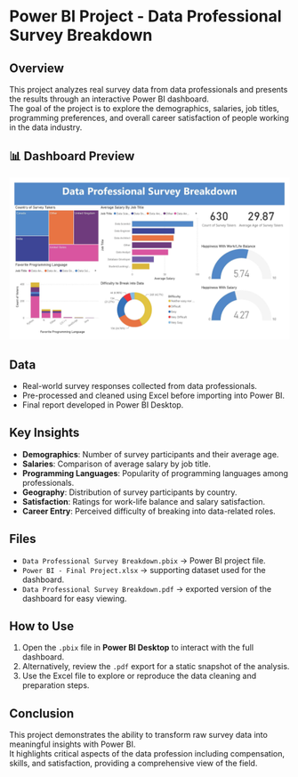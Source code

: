 # Power BI Project - Data Professional Survey Breakdown

## Overview
This project analyzes real survey data from data professionals and presents the results through an interactive Power BI dashboard.  
The goal of the project is to explore the demographics, salaries, job titles, programming preferences, and overall career satisfaction of people working in the data industry.
## 📊 Dashboard Preview
![Data Professional Survey Breakdown](Data_Professional_Survey_Breakdown.jpg)

## Data
- Real-world survey responses collected from data professionals.  
- Pre-processed and cleaned using Excel before importing into Power BI.  
- Final report developed in Power BI Desktop.

## Key Insights
- **Demographics**: Number of survey participants and their average age.  
- **Salaries**: Comparison of average salary by job title.  
- **Programming Languages**: Popularity of programming languages among professionals.  
- **Geography**: Distribution of survey participants by country.  
- **Satisfaction**: Ratings for work-life balance and salary satisfaction.  
- **Career Entry**: Perceived difficulty of breaking into data-related roles.

## Files
- `Data Professional Survey Breakdown.pbix` → Power BI project file.  
- `Power BI - Final Project.xlsx` → supporting dataset used for the dashboard.  
- `Data Professional Survey Breakdown.pdf` → exported version of the dashboard for easy viewing.

## How to Use
1. Open the `.pbix` file in **Power BI Desktop** to interact with the full dashboard.  
2. Alternatively, review the `.pdf` export for a static snapshot of the analysis.  
3. Use the Excel file to explore or reproduce the data cleaning and preparation steps.

## Conclusion
This project demonstrates the ability to transform raw survey data into meaningful insights with Power BI.  
It highlights critical aspects of the data profession including compensation, skills, and satisfaction, providing a comprehensive view of the field.
